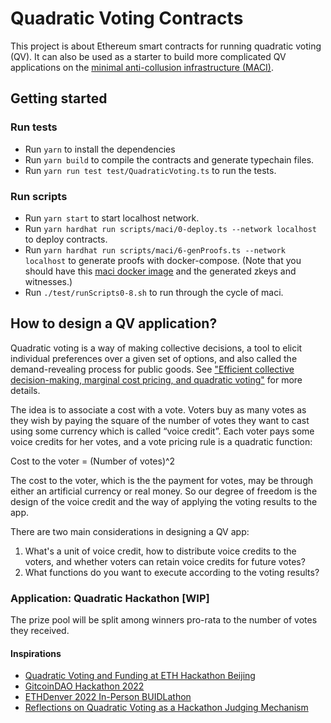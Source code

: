 # Quadratic Voting Contracts

This project is about Ethereum smart contracts for running quadratic voting (QV). It can also be used as a starter to build more complicated QV applications on the [minimal anti-collusion infrastructure (MACI)](https://appliedzkp.github.io/maci/). 

## Getting started

### Run tests
- Run `yarn` to install the dependencies
- Run `yarn build` to compile the contracts and generate typechain files.
- Run `yarn run test test/QuadraticVoting.ts` to run the tests.

### Run scripts
- Run `yarn start` to start localhost network.
- Run `yarn hardhat run scripts/maci/0-deploy.ts --network localhost` to deploy contracts.
- Run `yarn hardhat run scripts/maci/6-genProofs.ts --network localhost` to generate proofs with docker-compose. (Note that you should have this [maci docker image](https://hub.docker.com/r/chnejohnson/maci-v1) and the generated zkeys and witnesses.)
- Run `./test/runScripts0-8.sh` to run through the cycle of maci. 

## How to design a QV application?

Quadratic voting is a way of making collective decisions, a tool to elicit individual preferences over a given set of options, and also called the demand-revealing process for public goods. See ["Efficient collective decision-making, marginal cost pricing, and quadratic voting"](https://www.researchgate.net/publication/310410595_Efficient_collective_decision-making_marginal_cost_pricing_and_quadratic_voting) for more details.

The idea is to associate a cost with a vote. Voters buy as many votes as they wish by paying the square of the number of votes they want to cast using some currency which is called “voice credit”. Each voter pays some voice credits for her votes, and a vote pricing rule is a quadratic function:

Cost to the voter = (Number of votes)^2

The cost to the voter, which is the the payment for votes, may be through either an artificial currency or real money. So our degree of freedom is the design of the voice credit and the way of applying the voting results to the app. 

There are two main considerations in designing a QV app:

1. What's a unit of voice credit, how to distribute voice credits to the voters, and whether voters can retain voice credits for future votes?
2. What functions do you want to execute according to the voting results?

### Application: Quadratic Hackathon [WIP]

The prize pool will be split among winners pro-rata to the number of votes they received.

#### Inspirations
- [Quadratic Voting and Funding at ETH Hackathon Beijing](https://ethresear.ch/t/quadratic-voting-and-funding-at-eth-hackathon-beijing/8910)
- [GitcoinDAO Hackathon 2022](https://gov.gitcoin.co/t/gitcoindao-hackathon-2022/9405)
- [ETHDenver 2022 In-Person BUIDLathon](https://dorahacks.io/blog/guides/voters-guide-ethdenver-2022-in-person-hackathon/)
- [Reflections on Quadratic Voting as a Hackathon Judging Mechanism](https://medium.com/codeless-conduct/reflections-on-quadratic-voting-as-a-hackathon-judging-mechanism-b5ed299fe56)
